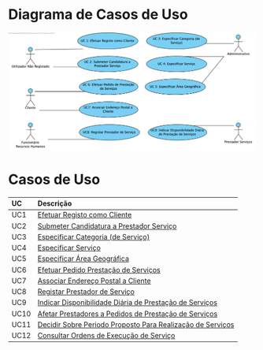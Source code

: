 # Diagrama de Casos de Uso

![Diagrama de Casos de Uso](CasosUso/DUC_IT2.png)

# Casos de Uso
| UC    | Descrição                                                                                                  |
| :---- | :------------------------------------------------------------------------                                  |
| UC1   | [Efetuar Registo como Cliente](CasosUso/UC1_EfetuarRegistoCliente.md)                                      |
| UC2   | [Submeter Candidatura a Prestador Serviço](CasosUso/UC2_SubmeterCandidaturaPrestadorServico.md)            |
| UC3   | [Especificar Categoria (de Serviço)](CasosUso/UC3_EspecificarCategoria.md)                                 |
| UC4   | [Especificar Serviço](CasosUso/UC4_EspecificarServico.md)                                                  |
| UC5   | [Especificar Área Geográfica](CasosUso/UC5_EspecificarAreaGeografica.md)                                   |
| UC6   | [Efetuar Pedido Prestação de Serviços](CasosUso/UC6_EfetuarPedidoPrestacaoServicos.md)                     |
| UC7   | [Associar Endereço Postal a Cliente](CasosUso/UC7_AssociarEnderecoPostal.md)                               |
| UC8   | [Registar Prestador de Serviço](CasosUso/UC8_RegistarPrestadorServiço.md)                                  |
| UC9   | [Indicar Disponibilidade Diária de Prestação de Serviços](CasosUso/UC9_IndicarDisponibilidadeDiaria.md)    |
| UC10  | [Afetar Prestadores a Pedidos de Prestação de Serviços](CasosUso/UC10_AfetarPrestadoresAPedidos.md)        |
| UC11  | [Decidir Sobre Periodo Proposto Para Realização de Serviços](CasosUso/UC11_DecidirSobrePeriodoProposto.md) |
| UC12  | [Consultar Ordens de Execução de Serviço](CasosUso/UC12_ConsultarOrdensDeExecucaoServico.md)               |
